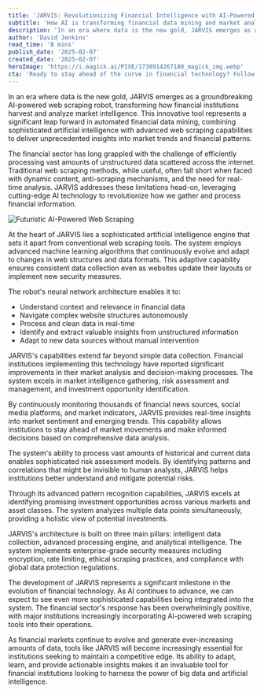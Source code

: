 ```yaml
---
title: 'JARVIS: Revolutionizing Financial Intelligence with AI-Powered Web Scraping'
subtitle: 'How AI is transforming financial data mining and market analysis'
description: 'In an era where data is the new gold, JARVIS emerges as a groundbreaking AI-powered web scraping robot, transforming how financial institutions harvest and analyze market intelligence. This innovative tool represents a significant leap forward in automated financial data mining, combining sophisticated artificial intelligence with advanced web scraping capabilities to deliver unprecedented insights into market trends and financial patterns.'
author: 'David Jenkins'
read_time: '8 mins'
publish_date: '2025-02-07'
created_date: '2025-02-07'
heroImage: 'https://i.magick.ai/PIXE/1738914267180_magick_img.webp'
cta: 'Ready to stay ahead of the curve in financial technology? Follow us on LinkedIn for exclusive insights into AI innovations and financial intelligence tools like JARVIS.'
---
```


In an era where data is the new gold, JARVIS emerges as a groundbreaking AI-powered web scraping robot, transforming how financial institutions harvest and analyze market intelligence. This innovative tool represents a significant leap forward in automated financial data mining, combining sophisticated artificial intelligence with advanced web scraping capabilities to deliver unprecedented insights into market trends and financial patterns.

The financial sector has long grappled with the challenge of efficiently processing vast amounts of unstructured data scattered across the internet. Traditional web scraping methods, while useful, often fall short when faced with dynamic content, anti-scraping mechanisms, and the need for real-time analysis. JARVIS addresses these limitations head-on, leveraging cutting-edge AI technology to revolutionize how we gather and process financial information.

![Futuristic AI-Powered Web Scraping](https://i.magick.ai/PIXE/1738914267180_magick_img.webp)

At the heart of JARVIS lies a sophisticated artificial intelligence engine that sets it apart from conventional web scraping tools. The system employs advanced machine learning algorithms that continuously evolve and adapt to changes in web structures and data formats. This adaptive capability ensures consistent data collection even as websites update their layouts or implement new security measures.

The robot's neural network architecture enables it to:
- Understand context and relevance in financial data
- Navigate complex website structures autonomously
- Process and clean data in real-time
- Identify and extract valuable insights from unstructured information
- Adapt to new data sources without manual intervention

JARVIS's capabilities extend far beyond simple data collection. Financial institutions implementing this technology have reported significant improvements in their market analysis and decision-making processes. The system excels in market intelligence gathering, risk assessment and management, and investment opportunity identification.

By continuously monitoring thousands of financial news sources, social media platforms, and market indicators, JARVIS provides real-time insights into market sentiment and emerging trends. This capability allows institutions to stay ahead of market movements and make informed decisions based on comprehensive data analysis.

The system's ability to process vast amounts of historical and current data enables sophisticated risk assessment models. By identifying patterns and correlations that might be invisible to human analysts, JARVIS helps institutions better understand and mitigate potential risks.

Through its advanced pattern recognition capabilities, JARVIS excels at identifying promising investment opportunities across various markets and asset classes. The system analyzes multiple data points simultaneously, providing a holistic view of potential investments.

JARVIS's architecture is built on three main pillars: intelligent data collection, advanced processing engine, and analytical intelligence. The system implements enterprise-grade security measures including encryption, rate limiting, ethical scraping practices, and compliance with global data protection regulations.

The development of JARVIS represents a significant milestone in the evolution of financial technology. As AI continues to advance, we can expect to see even more sophisticated capabilities being integrated into the system. The financial sector's response has been overwhelmingly positive, with major institutions increasingly incorporating AI-powered web scraping tools into their operations.

As financial markets continue to evolve and generate ever-increasing amounts of data, tools like JARVIS will become increasingly essential for institutions seeking to maintain a competitive edge. Its ability to adapt, learn, and provide actionable insights makes it an invaluable tool for financial institutions looking to harness the power of big data and artificial intelligence.